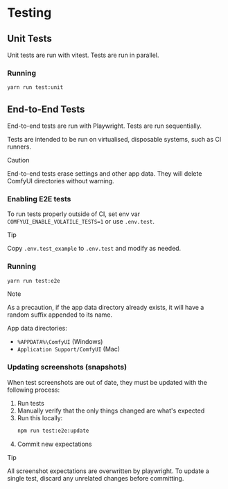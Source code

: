 # Testing

## Unit Tests

Unit tests are run with vitest. Tests are run in parallel.

### Running

```bash
yarn run test:unit
```

## End-to-End Tests

End-to-end tests are run with Playwright. Tests are run sequentially.

Tests are intended to be run on virtualised, disposable systems, such as CI runners.

> [!CAUTION]
> End-to-end tests erase settings and other app data. They will delete ComfyUI directories without warning.

### Enabling E2E tests

To run tests properly outside of CI, set env var `COMFYUI_ENABLE_VOLATILE_TESTS=1` or use `.env.test`.

> [!TIP]
> Copy `.env.test_example` to `.env.test` and modify as needed.

### Running

```bash
yarn run test:e2e
```

> [!NOTE]
> As a precaution, if the app data directory already exists, it will have a random suffix appended to its name.

App data directories:

- `%APPDATA%\ComfyUI` (Windows)
- `Application Support/ComfyUI` (Mac)

### Updating screenshots (snapshots)

When test screenshots are out of date, they must be updated with the following process:

1. Run tests
2. Manually verify that the only things changed are what's expected
3. Run this locally:
   ```bash
   npm run test:e2e:update
   ```
4. Commit new expectations

> [!TIP]
> All screenshot expectations are overwritten by playwright. To update a single test, discard any unrelated changes before committing.
